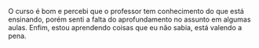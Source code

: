 O curso é bom e percebi que o professor tem conhecimento do que está ensinando, porém senti a falta do aprofundamento no assunto em algumas aulas. Enfim, estou aprendendo coisas que eu não sabia, está valendo a pena.


